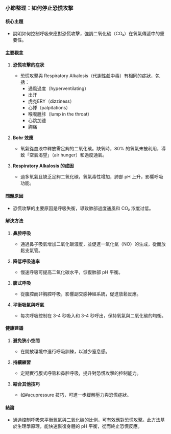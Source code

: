 ### 小節整理：如何停止恐慌攻擊

#### 核心主題
- 說明如何控制呼吸來應對恐慌攻擊，強調二氧化碳（CO₂）在氧氣傳遞中的重要性。

#### 主要觀念
1. **恐慌攻擊的症狀**  
   - 恐慌攻擊與 Respiratory Alkalosis（代謝性鹼中毒）有相同的症狀，包括：
     - 通風過度（hyperventilating）
     - 出汗
     - 虎克ERY（dizziness）
     - 心悸（palpitations）
     - 喉嚨腫胩（lump in the throat）
     - 心跳加速
     - 胸痛

2. **Bohr 效應**  
   - 氧氣從血液中釋放需足夠的二氧化碳。缺氧時，80% 的氧氣未被利用，導致「空氣渴望」（air hunger）和過度通氣。

3. **Respiratory Alkalosis 的成因**  
   - 過多氧氣且缺乏足夠二氧化碳，氧氣毒性增加，肺部 pH 上升，影響呼吸功能。

#### 問題原因
- 恐慌攻擊的主要原因是呼吸失衡，導致肺部過度通風和 CO₂ 浓度过低。

#### 解決方法
1. **鼻腔呼吸**  
   - 通過鼻子吸氣增加二氧化碳濃度，並促進一氧化氮（NO）的生成，從而放鬆支氣管。

2. **降低呼吸速率**  
   - 慢速呼吸可提高二氧化碳水平，恢復肺部 pH 平衡。

3. **腹式呼吸**  
   - 從腹腔而非胸腔呼吸，影響副交感神經系統，促進放鬆反應。

4. **平衡吸氣與呼氣**  
   - 每次呼吸控制在 3-4 秒吸入和 3-4 秒呼出，保持氧氣與二氧化碳的均衡。

#### 健康建議
1. **避免狹小空間**  
   - 在開放環境中進行呼吸訓練，以減少窒息感。

2. **持續練習**  
   - 定期實行腹式呼吸和鼻腔呼吸，提升對恐慌攻擊的控制能力。

3. **結合其他技巧**  
   - 如#acupressure 技巧，可進一步緩解壓力與恐慌症狀。

#### 結論
- 通過控制呼吸來平衡氧氣與二氧化碳的比例，可有效應對恐慌攻擊。此方法基於生理學原理，能快速恢復身體的 pH 平衡，從而終止恐慌反應。